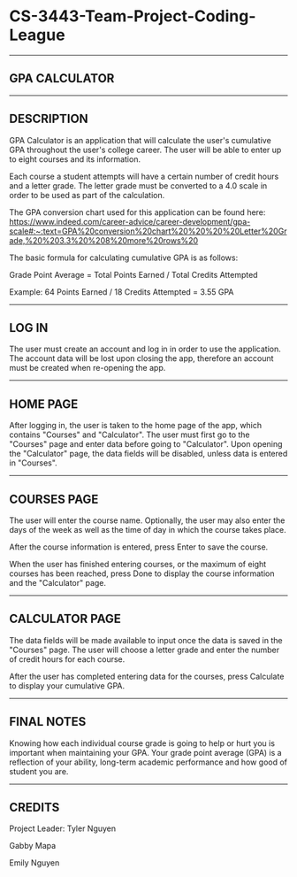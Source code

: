 # CS-3443-Team-Project-Coding-League


------------------------ 
GPA CALCULATOR
------------------------ 

------------------------
DESCRIPTION
------------------------
GPA Calculator is an application that will calculate the user's cumulative GPA throughout the user's college career. The user will be able to enter up to eight courses and its information.

Each course a student attempts will have a certain number of credit hours and a letter grade. The letter grade must be converted to a 4.0 scale in order to be used as part of the calculation.

The GPA conversion chart used for this application can be found here: https://www.indeed.com/career-advice/career-development/gpa-scale#:~:text=GPA%20conversion%20chart%20%20%20%20Letter%20Grade,%20%203.3%20%208%20more%20rows%20

The basic formula for calculating cumulative GPA is as follows:

Grade Point Average = Total Points Earned / Total Credits Attempted

Example:
64 Points Earned / 18 Credits Attempted = 3.55 GPA

------------------------
LOG IN
------------------------
The user must create an account and log in in order to use the application. The account data will be lost upon closing the app, therefore an account must be created when re-opening the app.

------------------------
HOME PAGE
------------------------
After logging in, the user is taken to the home page of the app, which contains "Courses" and "Calculator". The user must first go to the "Courses" page and enter data before going to "Calculator". Upon opening the "Calculator" page, the data fields will be disabled, unless data is entered in "Courses".

------------------------
COURSES PAGE
------------------------
The user will enter the course name. Optionally, the user may also enter the days of the week as well as the time of day in which the course takes place.

After the course information is entered, press Enter to save the course.

When the user has finished entering courses, or the maximum of eight courses has been reached, press Done to display the course information and the "Calculator" page.

-----------------------
CALCULATOR PAGE
-----------------------
The data fields will be made available to input once the data is saved in the "Courses" page. The user will choose a letter grade and enter the number of credit hours for each course.

After the user has completed entering data for the courses, press Calculate to display your cumulative GPA.

-----------------------
FINAL NOTES
-----------------------
Knowing how each individual course grade is going to help or hurt you is important when maintaining your GPA. Your grade point average (GPA) is a reflection of your ability, long-term academic performance and how good of student you are. 

-----------------------
CREDITS
-----------------------
Project Leader: Tyler Nguyen

Gabby Mapa

Emily Nguyen
